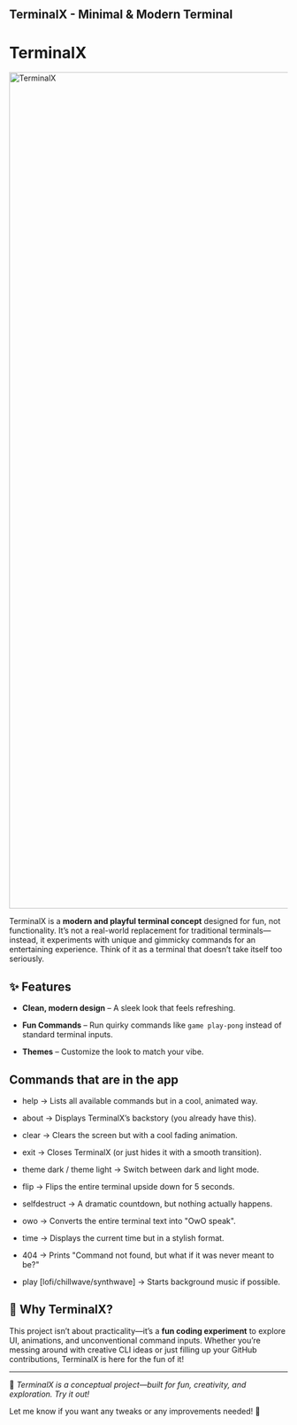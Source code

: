 ## TerminalX - Minimal & Modern Terminal

# TerminalX

<img width="1512" alt="TerminalX" src="https://github.com/user-attachments/assets/ce438d52-2b1a-4711-91d3-26a9ed183b06" />

TerminalX is a **modern and playful terminal concept** designed for fun, not functionality. It’s not a real-world replacement for traditional terminals—instead, it experiments with unique and gimmicky commands for an entertaining experience. Think of it as a terminal that doesn’t take itself too seriously.

## ✨ Features

- **Clean, modern design** – A sleek look that feels refreshing.
    
- **Fun Commands** – Run quirky commands like `game play-pong` instead of standard terminal inputs.
    
- **Themes** – Customize the look to match your vibe.

## Commands that are in the app

- help → Lists all available commands but in a cool, animated way.

- about → Displays TerminalX’s backstory (you already have this).

- clear → Clears the screen but with a cool fading animation.

- exit → Closes TerminalX (or just hides it with a smooth transition).

- theme dark / theme light → Switch between dark and light mode.

- flip → Flips the entire terminal upside down for 5 seconds.

- selfdestruct → A dramatic countdown, but nothing actually happens.

- owo → Converts the entire terminal text into "OwO speak".

- time → Displays the current time but in a stylish format.

- 404 → Prints "Command not found, but what if it was never meant to be?"

- play [lofi/chillwave/synthwave] → Starts background music if possible.
    

## 🚀 Why TerminalX?

This project isn’t about practicality—it’s a **fun coding experiment** to explore UI, animations, and unconventional command inputs. Whether you’re messing around with creative CLI ideas or just filling up your GitHub contributions, TerminalX is here for the fun of it!

---

🔗 _TerminalX is a conceptual project—built for fun, creativity, and exploration. Try it out!_

Let me know if you want any tweaks or any improvements needed! 🚀
